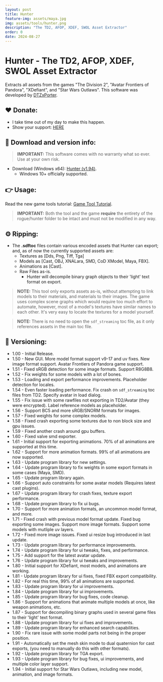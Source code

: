 ```yaml
---
layout: post
title: Hunter
feature-img: assets/maya.jpg
img: assets/tools/hunter.png
description: "The TD2, AFOP, XDEF, SWOL Asset Extractor"
order: 0
date: 2024-08-27
---
```


# Hunter - The TD2, AFOP, XDEF, SWOL Asset Extractor
Extracts all assets from the games "The Division 2", "Avatar Frontiers of Pandora", "XDefiant", and "Star Wars Outlaws". This software was developed by [DTZxPorter](https://twitter.com/dtzxporter).

## ❤️ Donate:
- I take time out of my day to make this happen.
- Show your support: [HERE](https://dtzxporter.com/donate)

## 💾 Download and version info:

> **IMPORTANT:** This software comes with no warranty what so ever. Use at your own risk.

- Download (Windows x64): [Hunter (v1.94)](https://mega.nz/file/sV4UQQDT#BoAkApufW5UyrqWw21ITsYaAPFs7OsSIVsObggo3l2I).
  - Windows 10+ officially supported.

## 👉 Usage:
Read the new game tools tutorial: [Game Tool Tutorial](https://dtzxporter.com/game-tools-tutorial).

> **IMPORTANT:** Both the tool and the game **require** the entirety of the rogue/hunter folder to be intact and must not be modified in any way.

## ⚙️ Ripping:
- The **.sdftoc** files contain various encoded assets that Hunter can export; and, as of now the currently supported assets are:
  - Textures as [Dds, Png, Tiff, Tga]
  - Models as [Cast, OBJ, XNALara, SMD, CoD XModel, Maya, FBX].
  - Animations as [Cast].
  - Raw Files as-is.
    - Hunter will decompile binary graph objects to their 'light' text format on export.

> **NOTE:** This tool only exports assets as-is, without attempting to link models to their materials, and materials to their images. The game uses complex scene graphs which would require too much effort to automate, however, most of a model's textures have similar names to each other. It's very easy to locate the textures for a model yourself.

> **NOTE:** There is no need to open the `sdf_streaming` toc file, as it only references assets in the main toc file.

## 📌 Versioning:
- 1.00 - Initial Release.
- 1.50 - New GUI. More model format support v9-17 and uv fixes. New image format support. Avatar Frontiers of Pandora game support.
- 1.51 - Fixed sRGB detection for some image formats. Support R8G8B8.
- 1.52 - Fix weights for some models with a lot of bones.
- 1.53 - Loading and export performance improvements. Placeholder detection for locales.
- 1.54 - Even faster loading performance. Fix crash on `sdf_streaming` toc files from TD2. Specify avatar in load dialog.
- 1.55 - Fix issue with some rawfiles not exporting in TD2/Avatar (they were encrypted). Label reference models as placeholder.
- 1.56 - Support BC5 and more sRGB/SNORM formats for images.
- 1.57 - Fixed weights for some complex models.
- 1.58 - Fixed crash exporting some textures due to non block size and gpu issues.
- 1.59 - Fixed another crash around gpu buffers.
- 1.60 - Fixed valve smd exporter.
- 1.61 - Initial support for exporting animations. 70% of all animations are supported at this time.
- 1.62 - Support for more animation formats. 99% of all animations are now supported.
- 1.63 - Update program library for new settings.
- 1.64 - Update program library to fix weights in some export formats in some cases (Maya, SMD).
- 1.65 - Update program library again.
- 1.66 - Support auto constraints for some avatar models (Requires latest cast plugins).
- 1.67 - Update program library for crash fixes, texture export performance.
- 1.68 - Update program library to fix ui bugs.
- 1.70 - Support for more animation formats, an uncommon model format, and more.
- 1.71 - Fixed crash with previous model format update. Fixed bug exporting some images. Support more image formats. Support some models with mutliple uv layers.
- 1.72 - Fixed more image issues. Fixed ui resize bug introduced in last update.
- 1.73 - Update program library for performance improvements.
- 1.74 - Update program library for ui tweaks, fixes, and performance.
- 1.75 - Add support for the latest avatar update.
- 1.76 - Update program library for ui tweaks and improvements.
- 1.80 - Initial support for XDefiant, most models, and animations are working.
- 1.81 - Update program library for ui fixes, fixed FBX export compatibility.
- 1.82 - For real this time, 99% of all animations are supported.
- 1.83 - Update program library for ui improvements.
- 1.84 - Update program library for ui improvements.
- 1.85 - Update program library for bug fixes, code cleanup.
- 1.86 - Support for animations that animate multiple models at once, like weapon animations, etc.
- 1.87 - Support for decompiling binary graphs used in several game files to their 'light' text format.
- 1.88 - Update program library for ui fixes and improvements.
- 1.89 - Update program library for enhanced search capabilities.
- 1.90 - Fix rare issue with some model parts not being in the proper position.
- 1.91 - Automatically set the mesh skin mode to dual quaternion for cast exports, (you need to manually do this with other formats).
- 1.92 - Update program library for TGA export.
- 1.93 - Update program library for bug fixes, ui improvements, and multiple color layer support.
- 1.94 - Initial support for Star Wars Outlaws, including new model, animation, and image formats.